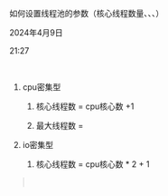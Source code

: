 如何设置线程池的参数（核心线程数量、、、）

2024年4月9日

21:27

 

1.  cpu密集型

    1.  核心线程数 = cpu核心数 +1

    2.  最大线程数 =

2.  io密集型

    1.  核心线程数 = cpu核心数 \* 2 + 1

>  
